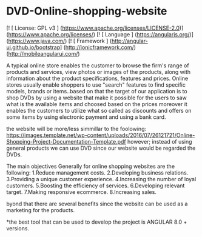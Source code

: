 # DVD-Online-shopping-website
[! [ License: GPL v3 ] (https://www.apache.org/licenses/LICENSE-2.0)] (https://www.apache.org/licenses/) [! [ Language ] (https://angularjs.org/)] (https://www.java.com/) [! [ Framework ] (http://angular-ui.github.io/bootstrap] (http://ionicframework.com/)(http://mobileangularui.com/)

A typical online store enables the customer to browse the firm's range of products and services, view photos or images of the products, along with information about the product specifications, features and prices. Online stores usually enable shoppers to use "search" features to find specific models, brands or items..based on that the target of our application is to shop DVDs by using a website that make it possible for the users to saw what is the available items and choosed based on the prices moreover it enables the customers to utilize what so called as discounts and offers on some items by using electronic payment and using a bank card.

the website will be more/less simmillar to the foolowing:
https://images.template.net/wp-content/uploads/2016/07/26121721/Online-Shopping-Project-Documentation-Template.pdf
however; instead of using general products we can use DVD since our website would be regarded the DVDs.

The main objectives Generally for online shopping websites are the following:
1.Reduce management costs.
2.Developing business relations.
3.Providing a unique customer experience.
4.Increasing the number of loyal customers.
5.Boosting the efficiency of services.
6.Developing relevant target.
7.Making responsive ecommerce.
8.Increasing sales.

byond that there are several benefits since the website can be used as a marketing for the products.

*the best tool that can be used to develop the project is ANGULAR 8.0 + versions.


